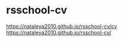 # rsschool-cv
https://nataleya2010.github.io/rsschool-cv/cv
https://nataleya2010.github.io/rsschool-cv/